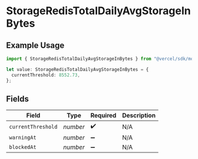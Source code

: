 # StorageRedisTotalDailyAvgStorageInBytes

## Example Usage

```typescript
import { StorageRedisTotalDailyAvgStorageInBytes } from "@vercel/sdk/models/userevent.js";

let value: StorageRedisTotalDailyAvgStorageInBytes = {
  currentThreshold: 8552.73,
};
```

## Fields

| Field              | Type               | Required           | Description        |
| ------------------ | ------------------ | ------------------ | ------------------ |
| `currentThreshold` | *number*           | :heavy_check_mark: | N/A                |
| `warningAt`        | *number*           | :heavy_minus_sign: | N/A                |
| `blockedAt`        | *number*           | :heavy_minus_sign: | N/A                |